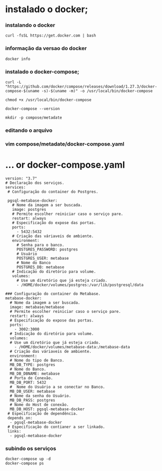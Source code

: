 #  instalado o docker;

### instalando o docker

    curl -fsSL https://get.docker.com | bash
    
### informação da versao do docker

    docker info

### instalado o docker-compose;

    curl -L "https://github.com/docker/compose/releases/download/1.27.3/docker-compose-$(uname -s)-$(uname -m)" -o /usr/local/bin/docker-compose
    
    chmod +x /usr/local/bin/docker-compose
    
    docker-compose --version
    
    mkdir -p compose/metadate
    
### editando o arquivo 

### vim compose/metadate/docker-compose.yaml

# ... or docker-compose.yaml
    
    version: "3.7"
    # Declaração dos serviços.
    services:
     # Configuração do container do Postgres.
    
     pgsql-metabase-docker:
       # Nome da imagem a ser buscada.
       image: postgres
       # Permite escolher reiniciar caso o serviço pare.
       restart: always
       # Especificação do expose das portas.
       ports:
         - 5432:5432
       # Criação das váriaveis de ambiente.
       environment:
         # Senha para o banco.
         POSTGRES_PASSWORD: postgres
         # Usuário
         POSTGRES_USER: metabase
         # Nome do Banco
         POSTGRES_DB: metabase
       # Indicação do diretório para volume.  
       volumes:
         # Use um diretório que já esteja criado.
         - /HOME/docker/volumes/postgres:/var/lib/postgresql/data
 
    ### Configuração do container do Metabase.
    metabase-docker:
      # Nome da imagem a ser buscada.
      image: metabase/metabase
      # Permite escolher reiniciar caso o serviço pare.
      restart: always
      # Especificação do expose das portas.
      ports:
        - 3002:3000
      # Indicação do diretório para volume.  
      volumes:
      # Use um diretório que já esteja criado.
        - /HOME/docker/volumes/metabase-data:/metabase-data
      # Criação das váriaveis de ambiente.
      environment:
      # Nome do tipo de Banco.
      MB_DB_TYPE: postgres   
      # Nome do Banco.
      MB_DB_DBNAME: metabase  
      # Porta de Conexão.
      MB_DB_PORT: 5432  
      #  Nome do Usuário a se conectar no Banco.
      MB_DB_USER: metabase  
      # Nome da senha do Usuário.
      MB_DB_PASS: postgres  
      # Nome do Host de conexão.
      MB_DB_HOST: pgsql-metabase-docker 
     # Especificação de dependência.  
     depends_on:
      - pgsql-metabase-docker
     # Especificação do contianer a ser linkado.  
     links:
      - pgsql-metabase-docker
    
    
### subindo os serviços

    docker-compose up -d
    docker-compose ps



